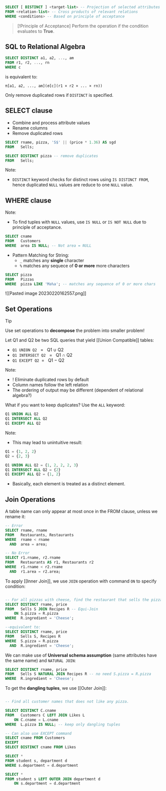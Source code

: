 
```sql
SELECT [ DISTINCT ] <target-list> -- Projection of selected attributes
FROM <relation-list> -- Cross products of relevant relations 
WHERE <conditions> -- Based on principle of acceptance
```

>[!Principle of Acceptance]
>Perform the operation if the condition evaluates to **True**. 

## SQL to Relational Algebra

```SQL
SELECT DISTINCT a1, a2, ..., am
FROM r1, r2, ..., rn
WHERE c
```

is equivalent to:

```
π[a1, a2, ..., am](σ[c](r1 × r2 × ... × rn))
```

Only remove duplicated rows if `DISTINCT` is specified.

## SELECT clause

- Combine and process attribute values
- Rename columns
- Remove duplicated rows

```sql
SELECT rname, pizza, 'S$' || (price * 1.36) AS sgd 
FROM   Sells;

SELECT DISTINCT pizza -- remove duplicates
FROM   Sells;
```

Note:
- `DISTINCT` keyword checks for distinct rows using `IS DISTINCT FROM`, hence duplicated `NULL` values are reduce to one `NULL` value.

## WHERE clause

Note:
- To find tuples with `NULL` values, use `IS NULL` or `IS NOT NULL` due to principle of acceptance.

```sql
SELECT cname
FROM   Customers
WHERE  area IS NULL; -- Not area = NULL
```

- Pattern Matching for String: 
	- `_` matches any **single** character
	- `%` matches any sequece of **0 or more** more characters

```sql
SELECT pizza
FROM   Pizzas
WHERE  pizza LIKE 'Ma%a'; -- matches any sequence of 0 or more chars
```

![[Pasted image 20230220162557.png]]

## Set Operations

>[!TIP]
> Use set operations to **decompose** the problem into smaller problem!

Let Q1 and Q2 be two SQL queries that yield [[Union Compatible]] tables:
-   `Q1 UNION Q2`   =   Q1 ∪ Q2
-   `Q1 INTERSECT Q2`   =   Q1 ∩ Q2
-   `Q1 EXCEPT Q2`  =   Q1 − Q2

Note:
- ! Eliminate duplicated rows by default
- Column names follow the left relation
- The ordering of output may be different (dependent of relational algebra?)

What if you want to keep duplicates? Use the `ALL` keyword:

```sql
Q1 UNION ALL Q2
Q1 INTERSECT ALL Q2
Q1 EXCEPT ALL Q2
```

Note:
- This may lead to unintuitive result:

```SQL
Q1 = {1, 2, 2}
Q2 = {2, 3}

Q1 UNION ALL Q2 = {1, 2, 2, 2, 3}
Q1 INTERSECT ALL Q2 = {2}
Q1 EXCEPT ALL Q2 = {1, 2}
```

- Basically, each element is treated as a distinct element. 

## Join Operations

A table name can only appear at most once in the FROM clause, unless we rename it:

```sql
-- Error
SELECT rname, rname
FROM   Restaurants, Restaurants
WHERE  rname < rname
  AND  area = area;

-- No Error
SELECT r1.rname, r2.rname
FROM   Restaurants AS r1, Restaurants r2
WHERE  r1.rname < r2.rname
  AND  r1.area = r2.area;
```

To apply [[Inner Join]], we use `JOIN` operation with command `ON` to specify condition:

```sql

-- For all pizzas with cheese, find the restaurant that sells the pizza and the price of the pizza
SELECT DISTINCT rname, price
FROM   Sells S JOIN Recipes R -- Equi-Join
    ON S.pizza = R.pizza
WHERE  R.ingredient = 'Cheese';

--equivalent to:
SELECT DISTINCT rname, price
FROM   Sells S, Recipes R
WHERE  S.pizza = R.pizza
  AND  R.ingredient = 'Cheese';
```

We can make use of **Universal schema assumption** (same attributes have the same name) and `NATURAL JOIN`:

```sql
SELECT DISTINCT rname, price
FROM   Sells S NATURAL JOIN Recipes R -- no need S.pizza = R.pizza
WHERE  R.ingredient = 'Cheese';
```

To get the **dangling tuples**, we use [[Outer Join]]:

```sql

-- Find all customer names that does not like any pizza.

SELECT DISTINCT C.cname
FROM   Customers C LEFT JOIN Likes L
    ON C.cname = L.cname
WHERE  L.pizza IS NULL; -- keep only dangling tuples

-- Can also use EXCEPT command
SELECT cname FROM Customers
EXCEPT
SELECT DISTINCT cname FROM Likes
```


```sql
SELECT *
FROM student s, department d 
WHERE s.department = d.department
```


```sql
SELECT *
FROM student s LEFT OUTER JOIN department d 
	ON s.department = d.department
```